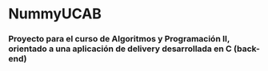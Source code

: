 # NummyUCAB

<h3>
  Proyecto para el curso de Algoritmos y Programación II, orientado a una aplicación de delivery desarrollada en C (back-end)
</h3>
